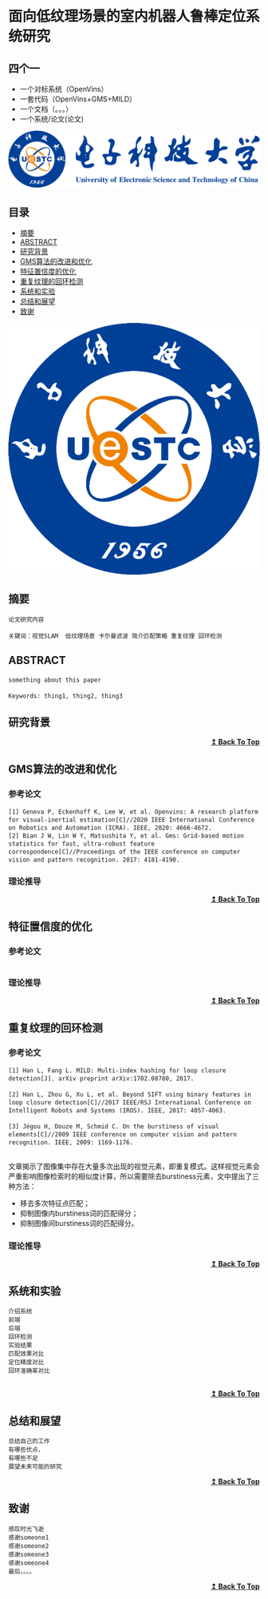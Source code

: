# 面向低纹理场景的室内机器人鲁棒定位系统研究

## 四个一
* 一个对标系统（OpenVins）
* 一套代码（OpenVins+GMS+MILD）
* 一个文档（。。。）
* 一个系统/论文(论文)

<div align=center>
<img src="./images/uestc1.png"/>
</div>

## 目录
- [摘要](#摘要)
- [ABSTRACT](#ABSTRACT)
- [研究背景](#研究背景)
- [GMS算法的改进和优化](#GMS算法的改进和优化)
- [特征置信度的优化](#特征置信度的优化)
- [重复纹理的回环检测](#重复纹理的回环检测)
- [系统和实验](#系统和实验) 
- [总结和展望](#总结和展望)
- [致谢](#致谢)

<!-- <div align=center>
<img src="https://github.com/liuqian62/notebook/blob/main/slamNotes/images/uestc2.png"/>
</div> -->


<div align=center>
<img src="./images/uestc2.png"/>
</div>




## 摘要
```
论文研究内容

关键词：视觉SLAM  低纹理场景 卡尔曼滤波 简介匹配策略 重复纹理 回环检测

```

## ABSTRACT

```
something about this paper

Keywords: thing1, thing2, thing3
```
## 研究背景

<div align="right">
    <b><a href="#目录">↥ Back To Top</a></b>
</div>


## GMS算法的改进和优化
### 参考论文
```
[1] Geneva P, Eckenhoff K, Lee W, et al. Openvins: A research platform for visual-inertial estimation[C]//2020 IEEE International Conference on Robotics and Automation (ICRA). IEEE, 2020: 4666-4672.
[2] Bian J W, Lin W Y, Matsushita Y, et al. Gms: Grid-based motion statistics for fast, ultra-robust feature correspondence[C]//Proceedings of the IEEE conference on computer vision and pattern recognition. 2017: 4181-4190.
```
### 理论推导

<div align="right">
    <b><a href="#目录">↥ Back To Top</a></b>
</div>


## 特征置信度的优化
### 参考论文
```

```

### 理论推导

<div align="right">
    <b><a href="#目录">↥ Back To Top</a></b>
</div>


## 重复纹理的回环检测

### 参考论文

```
[1] Han L, Fang L. MILD: Multi-index hashing for loop closure detection[J]. arXiv preprint arXiv:1702.08780, 2017.

[2] Han L, Zhou G, Xu L, et al. Beyond SIFT using binary features in loop closure detection[C]//2017 IEEE/RSJ International Conference on Intelligent Robots and Systems (IROS). IEEE, 2017: 4057-4063.

[3] Jégou H, Douze M, Schmid C. On the burstiness of visual elements[C]//2009 IEEE conference on computer vision and pattern recognition. IEEE, 2009: 1169-1176.


```

文章揭示了图像集中存在大量多次出现的视觉元素，即重复模式。这样视觉元素会严重影响图像检索时的相似度计算，所以需要除去burstiness元素，文中提出了三种方法：

* 移去多次特征点匹配；
* 抑制图像内burstiness词的匹配得分；
* 抑制图像间burstiness词的匹配得分。
### 理论推导

<div align="right">
    <b><a href="#目录">↥ Back To Top</a></b>
</div>


## 系统和实验

```
介绍系统
前端
后端
回环检测
实验结果
匹配效果对比
定位精度对比
回环准确率对比


```
<div align="right">
    <b><a href="#目录">↥ Back To Top</a></b>
</div>


## 总结和展望

```
总结自己的工作
有哪些优点，
有哪些不足
展望未来可能的研究

```
<div align="right">
    <b><a href="#目录">↥ Back To Top</a></b>
</div>


## 致谢
```
感叹时光飞逝
感谢someone1
感谢someone2
感谢someone3
感谢someone4
最后，。。。
```
<div align="right">
    <b><a href="#目录">↥ Back To Top</a></b>
</div>



